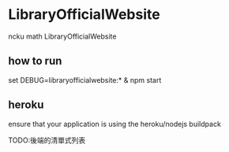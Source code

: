 # LibraryOfficialWebsite

ncku math LibraryOfficialWebsite

## how to run 

set DEBUG=libraryofficialwebsite:* & npm start

## heroku

ensure that your application is using the heroku/nodejs buildpack

TODO:後端的清單式列表